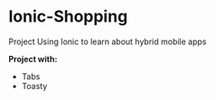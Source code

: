 # Ionic-Shopping
Project Using Ionic to learn about hybrid mobile apps

<p><b>Project with: </b>

<ul>
  <li>Tabs</li>
  <li>Toasty</li>
</ul>
